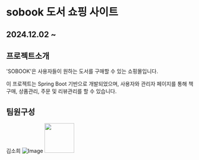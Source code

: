 # sobook 도서 쇼핑 사이트
2024.12.02 ~
---

## 프로젝트소개 
'SOBOOK'은 사용자들이 원하는 도서를 구매할 수 있는 쇼핑몰입니다.

이 프로젝트는 Spring Boot 기반으로 개발되었으며, 사용자와 관리자 페이지를 통해 책 구매, 상품관리, 주문 및 리뷰관리를 할 수 있습니다.

## 팀원구성
김소희 ![Image](https://github.com/user-attachments/assets/bd77dd23-b88f-49e2-8151-0d8dc1153bf1)
<img src="https://github.com/user-attachments/assets/bd77dd23-b88f-49e2-8151-0d8dc1153bf1"  width="80" height="80"/>
